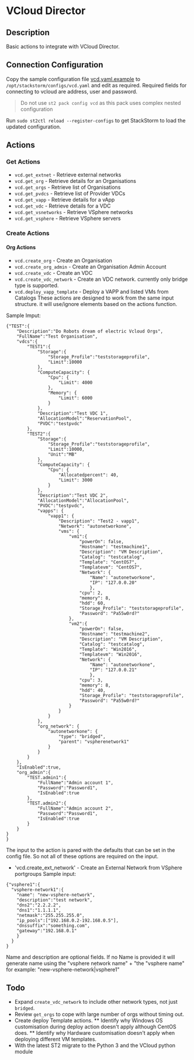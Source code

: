 # VCloud Director

## Description

Basic actions to integrate with VCloud Director.

## Connection Configuration

Copy the sample configuration file [vcd.yaml.example](./vcd.yaml.example) to `/opt/stackstorm/configs/vcd.yaml`
and edit as required. Required fields for connecting to vcloud are address, user and password.

> Do not use `st2 pack config vcd` as this pack uses complex nested configuration

Run `sudo st2ctl reload --register-configs` to get StackStorm to load the updated configuration.

## Actions
### Get Actions
* `vcd.get_extnet` - Retrieve external networks  
* `vcd.get_org` - Retrieve details for an Organisations 
* `vcd.get_orgs` - Retrieve list of Organisations 
* `vcd.get_pvdcs` - Retrieve list of Provider VDCs 
* `vcd.get_vapp` - Retrieve details for a vApp 
* `vcd.get_vdc` - Retrieve details for a VDC  
* `vcd.get_vsnetworks` - Retrieve VSphere networks  
* `vcd.get_vsphere` - Retrieve VSphere servers  

### Create Actions
#### Org Actions
* `vcd.create_org` - Create an Organisation  
* `vcd.create_org_admin` - Create an Organisation Admin Account 
* `vcd.create_vdc` - Create an VDC  
* `vcd.create_vdc_network` - Create an VDC network. currently only bridge type is supported.
* `vcd.deploy_vapp_template` - Deploy a VAPP and listed VMs from Catalogs
These actions are designed to work from the same input structure. it will use/ignore elements based on the actions function.

Sample Imput:
```
{"TEST":{
    "Description":"Do Robots dream of electric Vcloud Orgs",
    "FullName":"Test Organisation",
    "vdcs":{
        "TEST1":{
            "Storage":{
                "Storage_Profile":"teststorageprofile",
                "Limit":10000
            },
            "ComputeCapacity": {
                "Cpu": {
                    "Limit": 4000
                },
                "Memory": {
                    "Limit": 6000
                }
            },            
            "Description":"Test VDC 1",
            "AllocationModel":"ReservationPool",
            "PVDC":"testpvdc"
        },
        "TEST2":{
            "Storage":{
                "Storage_Profile":"teststorageprofile",
                "Limit":10000,
                "Unit":"MB"
            },
            "ComputeCapacity": {
                "Cpu": {
                    "Allocatedpercent": 40,
                    "Limit": 3000
                }
            },
            "Description":"Test VDC 2",
            "AllocationModel":"AllocationPool",
            "PVDC":"testpvdc",
            "vapps": {
                "vapp1": {
                    "Description": "Test2 - vapp1",
                    "Network": "autonetworkone",
                    "vms": {
                        "vm1":{
                            "powerOn": false,
                            "Hostname": "testmachine1",
                            "Description": "VM Description",
                            "Catalog": "testcatalog",
                            "Template": "CentOS7",
                            "Templatevm": "CentOS7",
                            "Network": {
                                "Name": "autonetworkone",
                                "IP": "127.0.0.20"
                                },
                            "cpu": 2,
                            "memory": 8,
                            "hdd": 60,
                            "Storage_Profile": "teststorageprofile",
                            "Password": "Pa55w0rd?"                            
                        },
                        "vm2":{
                            "powerOn": false,
                            "Hostname": "testmachine2",
                            "Description": "VM Description",
                            "Catalog": "testcatalog",
                            "Template": "Win2016",
                            "Templatevm": "Win2016",
                            "Network": {
                                "Name": "autonetworkone",
                                "IP": "127.0.0.21"
                                },
                            "cpu": 3,
                            "memory": 8,
                            "hdd": 40,
                            "Storage_Profile": "teststorageprofile",
                            "Password": "Pa55w0rd?"                            
                        }
                    }
                }
            },
            "org_network": {
                "autonetworkone": {
                    "type": "bridged",
                    "parent": "vspherenetwork1"
                }
            }
        }
    },
    "IsEnabled":true,
    "org_admin":{
        "TEST.admin1":{
            "FullName":"Admin account 1",
            "Password":"Password1",
            "IsEnabled":true
        },
        "TEST.admin2":{
            "FullName":"Admin account 2",
            "Password":"Password1",
            "IsEnabled":true
        }
    }
}
}
```

The input to the action is pared with the defaults that can be set in the config file. So not all of these options are required on the input.

* 'vcd.create_ext_network' - Create an External Network from VSphere portgroups 
Sample input:
```
{"vsphere1":{
  "vsphere-network1":{
    "name": "new-vsphere-network",
    "description":"test network",
    "dns2":"2.2.2.2",
    "dns1":"1.1.1.1",
    "netmask":"255.255.255.0",
    "ip_pools":["192.168.0.2-192.168.0.5"],
    "dnssuffix":"something.com",
    "gateway":"192.168.0.1"
    }
  }
}
```
Name and description are optional fields. If no Name is provided it will generate name using the "vsphere network name" + "the "vsphere name"
for example: "new-vsphere-network|vsphere1"

## Todo
* Expand `create_vdc_network` to include other network types, not just `bridged`.
* Review `get_orgs` to cope with large number of orgs without timing out. 
* Create deploy Template actions.
** Identify why Windows OS customisation during deploy action doesn't apply although CentOS does.
** Identify why Hardware customisation doesn't apply when deploying different VM templates.
* With the latest ST2 migrate to the Python 3 and the VCloud python module
